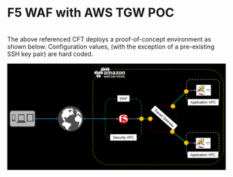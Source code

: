 <html>
<h1>F5 WAF with AWS TGW POC</h1>
<BR>  
<body>The above referenced CFT deploys a proof-of-concept environment as shown below.  Configuration values, (with the exception of a pre-existing SSH key pair) are hard coded.
<br><p><img src="infra.png" align=middle size=55% alt="F5/AWS TGW POC"></p>
</body>
</html>
